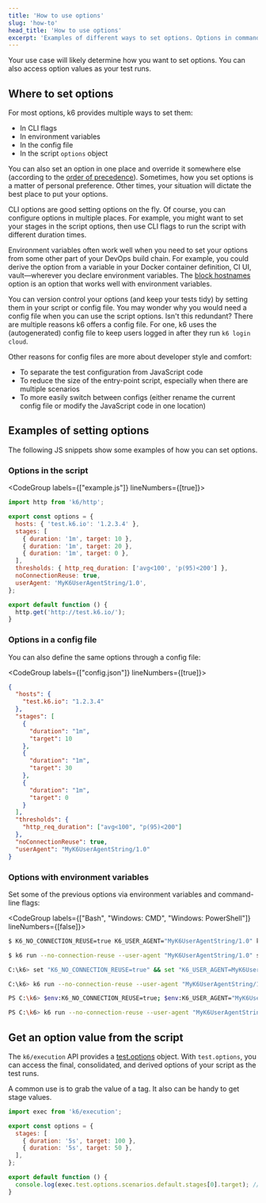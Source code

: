```yaml
---
title: 'How to use options'
slug: 'how-to'
head_title: 'How to use options'
excerpt: 'Examples of different ways to set options. Options in command-line flags have the highest precedence. You can also access option values as the test runs.'
---
```


Your use case will likely determine how you want to set options.
You can also access option values as your test runs.

## Where to set options

For most options, k6 provides multiple ways to set them:

- In CLI flags
- In environment variables
- In the config file
- In the script `options` object

You can also set an option in one place and override it somewhere else (according to the [order of precedence](../#order-of-precedence)).
Sometimes, how you set options is a matter of personal preference.
Other times, your situation will dictate the best place to put your options.

CLI options are good setting options on the fly.
Of course, you can configure options in multiple places.
For example, you might want to set your stages in the script options, then use CLI flags to run the script with different duration times.

Environment variables often work well when you need to set your options from some other part of your DevOps build chain.
For example, you could derive the option from a variable in your Docker container definition, CI UI, vault&mdash;wherever you declare environment variables.
The [block hostnames](#block-hostnames) option is an option that works well with environment variables.

You can version control your options (and keep your tests tidy) by setting them in your script or config file.
You may wonder why you would need a config file when you can use the script options.
Isn't this redundant?
There are multiple reasons k6 offers a config file.
For one, k6 uses the (autogenerated) config file to keep users logged in after they run `k6 login cloud`.

Other reasons for config files are more about developer style and comfort:
- To separate the test configuration from JavaScript code
- To reduce the size of the entry-point script, especially when there are multiple scenarios
- To more easily switch between configs (either rename the current config file or modify the JavaScript code in one location)


## Examples of setting options

The following JS snippets show some examples of how you can set options.

### Options in the script

<CodeGroup labels={["example.js"]} lineNumbers={[true]}>

```javascript
import http from 'k6/http';

export const options = {
  hosts: { 'test.k6.io': '1.2.3.4' },
  stages: [
    { duration: '1m', target: 10 },
    { duration: '1m', target: 20 },
    { duration: '1m', target: 0 },
  ],
  thresholds: { http_req_duration: ['avg<100', 'p(95)<200'] },
  noConnectionReuse: true,
  userAgent: 'MyK6UserAgentString/1.0',
};

export default function () {
  http.get('http://test.k6.io/');
}
```

</CodeGroup>

### Options in a config file

<div id="config-json-example">
You can also define the same options through a config file:
</div>

<CodeGroup labels={["config.json"]} lineNumbers={[true]}>

```json
{
  "hosts": {
    "test.k6.io": "1.2.3.4"
  },
  "stages": [
    {
      "duration": "1m",
      "target": 10
    },
    {
      "duration": "1m",
      "target": 30
    },
    {
      "duration": "1m",
      "target": 0
    }
  ],
  "thresholds": {
    "http_req_duration": ["avg<100", "p(95)<200"]
  },
  "noConnectionReuse": true,
  "userAgent": "MyK6UserAgentString/1.0"
}
```

</CodeGroup>

### Options with environment variables

Set some of the previous options via environment variables and command-line flags:

<CodeGroup labels={["Bash", "Windows: CMD", "Windows: PowerShell"]} lineNumbers={[false]}>

```bash
$ K6_NO_CONNECTION_REUSE=true K6_USER_AGENT="MyK6UserAgentString/1.0" k6 run script.js

$ k6 run --no-connection-reuse --user-agent "MyK6UserAgentString/1.0" script.js
```

```bash
C:\k6> set "K6_NO_CONNECTION_REUSE=true" && set "K6_USER_AGENT=MyK6UserAgentString/1.0" && k6 run script.js

C:\k6> k6 run --no-connection-reuse --user-agent "MyK6UserAgentString/1.0" script.js
```

```bash
PS C:\k6> $env:K6_NO_CONNECTION_REUSE=true; $env:K6_USER_AGENT="MyK6UserAgentString/1.0"; k6 run script.js

PS C:\k6> k6 run --no-connection-reuse --user-agent "MyK6UserAgentString/1.0" script.js
```

</CodeGroup>

## Get an option value from the script

The `k6/execution` API provides a [test.options](/javascript-api/k6-execution/#test) object.
With `test.options`, you can access the final, consolidated, and derived options of your script as the test runs.

A common use is to grab the value of a tag.
It also can be handy to get stage values.

<CodeGroup>

```javascript
import exec from 'k6/execution';

export const options = {
  stages: [
    { duration: '5s', target: 100 },
    { duration: '5s', target: 50 },
  ],
};

export default function () {
  console.log(exec.test.options.scenarios.default.stages[0].target); // 100
}
```

</CodeGroup>

<br/>

